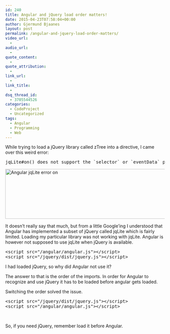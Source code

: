 ```yaml
---
id: 240
title: Angular and jQuery load order matters!
date: 2015-04-23T07:58:04+00:00
author: Gjermund Bjaanes
layout: post
permalink: /angular-and-jquery-load-order-matters/
video_url:
  - 
audio_url:
  - 
quote_content:
  - 
quote_attribution:
  - 
link_url:
  - 
link_title:
  - 
dsq_thread_id:
  - 3705544526
categories:
  - CodeProject
  - Uncategorized
tags:
  - Angular
  - Programming
  - Web
---
```

While trying to load a jQuery library called zTree into a directive, I came over this weird error:

<pre class="lang:default highlight:0 decode:true ">jqLite#on() does not support the `selector` or `eventData` parameters</pre>

<!--more-->
[<img class="alignnone size-full wp-image-241" src="http://gjermundbjaanes.com/wp-content/uploads/2015/04/D23BBB2D-E0DF-4D32-B6D6-B88ACCA4B081.png" alt="Angular jqLite error on" width="837" height="157" srcset="http://gjermundbjaanes.com/wp-content/uploads/2015/04/D23BBB2D-E0DF-4D32-B6D6-B88ACCA4B081.png 837w, http://gjermundbjaanes.com/wp-content/uploads/2015/04/D23BBB2D-E0DF-4D32-B6D6-B88ACCA4B081-300x56.png 300w, http://gjermundbjaanes.com/wp-content/uploads/2015/04/D23BBB2D-E0DF-4D32-B6D6-B88ACCA4B081-600x113.png 600w" sizes="(max-width: 837px) 100vw, 837px" />](http://gjermundbjaanes.com/wp-content/uploads/2015/04/D23BBB2D-E0DF-4D32-B6D6-B88ACCA4B081.png)

It doesn’t really say that much, but from a little Google’ing I understood that Angular has implemented a subset of jQuery called jqLite which is fairly limited. Loading my particular library was not working with jqLite. Angular is however not supposed to use jqLite when jQuery is available.

<div>
  <pre class="lang:default decode:true">&lt;script src="/angular/angular.js"&gt;&lt;/script&gt;
&lt;script src="/jquery/dist/jquery.js"&gt;&lt;/script&gt;</pre>
</div>

I had loaded jQuery, so why did Angular not use it?
  
The answer to that is the order of the imports. In order for Angular to recognize and use jQuery it has to be loaded before angular gets loaded.

Switching the order solved the issue.

<pre class="lang:default decode:true">&lt;script src="/jquery/dist/jquery.js"&gt;&lt;/script&gt;
&lt;script src="/angular/angular.js"&gt;&lt;/script&gt;</pre>

&nbsp;

So, if you need jQuery, remember load it before Angular.